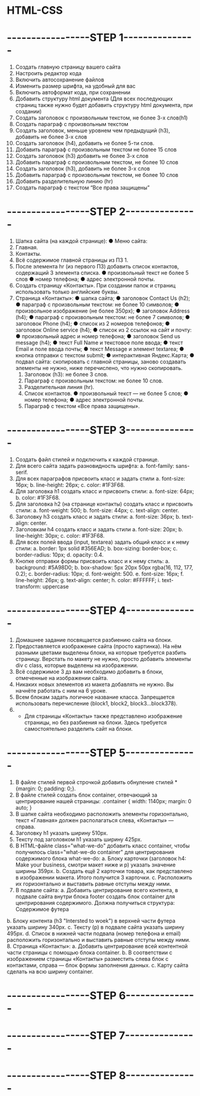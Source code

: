 # HTML-CSS
# -----------------STEP 1---------------
 1. Создать главную страницу вашего сайта
 2. Настроить редактор кода
 3. Включить автосохранение файлов
 4. Изменить размер шрифта, на удобный для вас
 5. Включить автоформат кода, при сохранении
 6. Добавить структуру html документа (Для всех последующих страниц также нужно будет добавить структуру html документа, при создании)
 7. Создать заголовок с произвольным текстом, не более 3-х слов(h1)
 8. Создать параграф с произвольным текстом
 9. Создать заголовок, меньше уровнем чем предыдущий (h3), добавить не более 3-х слов
 10. Создать заголовок (h4), добавить не более 5-ти слов.
 11. Добавить параграф с произвольным текстом не более 15 слов
 12. Создать заголовок (h3) добавить не более 3-х слов
 13. Добавить параграф с произвольным текстом, не более 10 слов
 14. Создать заголовок (h3), добавить не более 3-х слов
 15. Добавить параграф с произвольным текстом, не более 10 слов
 16. Добавить разделительную линию (hr)
 17. Создать параграф с текстом “Все права защищены”
 
# -----------------STEP 2---------------
 1. Шапка сайта (на каждой странице):
 ● Меню сайта:
   1. Главная.
   2. Контакты.
 2. Всё содержимое главной страницы из ПЗ 1.
 3. После элемента hr (из первого ПЗ) добавить список контактов, содержащий 3 элемента списка.
   ● произвольный текст не более 5 слов
   ● номер телефона;
   ● адрес электронной почты.
 4. Создать страницу «Контакты». При создании папок и страниц использовать только английские буквы.
 5. Страница «Контакты»:
   ● шапка сайта;
   ● заголовок Contact Us (h2);
   ● параграф с произвольным текстом: не более 10 символов;
   ● произвольное изображение (не более 350px);
   ● заголовок Address (h4);
   ● параграф с произвольным текстом: не более 7 символов;
   ● заголовок Phone (h4);
   ● список из 2 номеров телефонов;
   ● заголовок Online service (h4);
   ● список из 2 ссылок на сайт и почту:
   ● произвольный адрес и номер телефона;
   ● заголовок Send us message (h4);
   ● текст Full Name и текстовое поле ввода;
   ● текст Email и поле ввода почты;
   ● текст Message и элемент textarea;
   ● кнопка отправки с текстом submit;
   ● интерактивная Яндекс.Карта;
   ● подвал сайта: скопировать с главной страницы, заново создавать элементы не нужно, ниже перечислено, что нужно скопировать.
     1. Заголовок (h3): не более 3 слов.
     2. Параграф с произвольным текстом: не более 10 слов.
     3. Разделительная линия (hr).
     4. Список контактов.
       ● произвольный текст — не более 5 слов;
       ● номер телефона;
       ● адрес электронной почты.
     5. Параграф с текстом «Все права защищены».

# -----------------STEP 3---------------
 1. Создать файл стилей и подключить к каждой странице.
 2. Для всего сайта задать разновидность шрифта:
   a. font-family: sans-serif.
 3. Для всех параграфов присвоить класс и задать стили
   a. font-size: 16px;
   b. line-height: 26px;
   c. color: #1F3F68.
 4. Для заголовка h1 создать класс и присвоить стили:
   a. font-size: 64px;
   b. color: #1F3F68.
 5. Для заголовка h2 (на странице контакты) создать класс и присвоить стили:
   a. font-weight: 500;
   b. font-size: 44px;
   c. text-align: center.
 6. Заголовку h3 создать класс и задать стили:
   a. font-size: 36px;
   b. text-align: center.
 7. Заголовкам h4 создать класс и задать стили
   a. font-size: 20px;
   b. line-height: 30px;
   c. color: #1F3F68.
 8. Для всех полей ввода (input, textarea) задать общий класс и к нему стили:
   a. border: 1px solid #356EAD;
   b. box-sizing: border-box;
   c. border-radius: 10px;
   d. opacity: 0.4.
 9. Кнопке отправки формы присвоить класс и к нему стиль:
   a. background: #5A98D0;
   b. box-shadow: 5px 20px 50px rgba(16, 112, 177, 0.2);
   c. border-radius: 10px;
   d. font-weight: 500.
   e. font-size: 16px;
   f. line-height: 26px;
   g. text-align: center;
   h. color: #FFFFFF;
   i. text-transform: uppercase

# -----------------STEP 4---------------
 1. Домашнее задание посвящается разбиению сайта на блоки.
 2. Предоставляется изображение сайта (просто картинка). На нём разными цветами выделены блоки, на которые требуется разбить страницу. Верстать по макету не нужно, просто добавить элементы div c class, которые выделены на изображении.
 3. Всё содержимое 3 дз вам необходимо добавить в блоки, отмеченные на изображении сайта.
 4. Никаких новых элементов из макета добавлять не нужно. Вы начнёте работать с ним на 6 уроке.
 5. Всем блокам задать логичное название класса. Запрещается использовать перечисление (block1, block2, block3...block378).
 6. * Для страницы «Контакты» также представлено изображение страницы, но без разбиения на блоки. Здесь требуется самостоятельно разделить сайт на блоки.

# -----------------STEP 5---------------
 1. В файле стилей первой строчкой добавить обнуление стилей * {margin: 0; padding: 0;}.
 2. В файле стилей создать блок container, отвечающий за центрирование нашей страницы:
     .container { width: 1140px; margin: 0 auto; }
 3. В шапке сайта необходимо расположить элементы горизонтально, текст «Главная» должен располагаться слева, «Контакты» — справа.
 4. Заголовку h1 указать ширину 510px.
 5. Тексту под заголовком h1 указать ширину 425px.
 6. В HTML-файле class="what-we-do" добавить класс container, чтобы получилось class="what-we-do container" для центрирования содержимого блока what-we-do:
   a. Блоку карточки (заголовок h4: Make your business, смотри макет ниже и p) указать значение ширины 359px.
   b. Создать ещё 2 карточки товара, как представлено в изображении макета. Итого получится 3 карточки.
   c. Расположить их горизонтально и выставить равные отступы между ними.
 7. В подвале сайта:
   a. Добавить центрирование всего контента, в подвале сайта внутри блока footer создать блок container для центрирования содержимого. Должна получиться структура:
     <div class="footer">
     <div class="container">Содержимое футера</div>
     </div>
   b. Блоку контента (h3 "Intersted to woek") в верхней части футера указать ширину 340px.
   c. Тексту (p) в подвале сайта указать ширину 495px.
   d. Список в нижней части подвала (номер телефона и email) расположить горизонтально и выставить равные отступы между ними.
 8. Страница «Контакты»:
   a. Добавить центрирование всей контентной части страницы с помощью блока container.
   b. В соответствии с изображением страницы «Контакты» разместить слева блок с контактами, справа — блок формы заполнения данных.
   c. Карту сайта сделать на всю ширину container.

# -----------------STEP 6---------------

# -----------------STEP 7---------------

# -----------------STEP 8---------------

